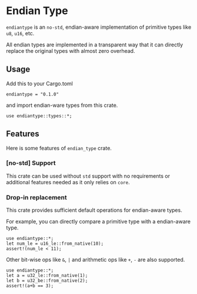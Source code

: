 # Endian Type

`endiantype` is an `no-std`, endian-aware implementation of primitive types like `u8`, `u16`, etc.

All endian types are implemented in a transparent way that it can directly replace the original
types with almost zero overhead.

## Usage
Add this to your Cargo.toml
```
endiantype = "0.1.0"
```
and import endian-ware types from this crate.
```
use endiantype::types::*;
```

## Features
Here is some features of `endian_type` crate.
### [no-std] Support
This crate can be used without `std` support with no requirements or additional features needed
as it only relies on `core`.
### Drop-in replacement
This crate provides sufficient default operations for endian-aware types.

For example, you can directly compare a primitive type with a endian-aware type.
```
use endiantype::*;
let num_le = u16_le::from_native(10);
assert!(num_le < 11);
```
Other bit-wise ops like `&`, `|` and arithmetic ops like `+`, `-` are also supported.
```
use endiantype::*;
let a = u32_le::from_native(1);
let b = u32_be::from_native(2);
assert!(a+b == 3);
```


